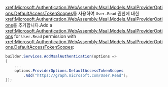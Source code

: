 <span data-ttu-id="86eee-101"><xref:Microsoft.Authentication.WebAssembly.Msal.Models.MsalProviderOptions.DefaultAccessTokenScopes>를 사용하여 `User.Read` 권한에 대한 <xref:Microsoft.Authentication.WebAssembly.Msal.Models.MsalProviderOptions>를 추가합니다.</span><span class="sxs-lookup"><span data-stu-id="86eee-101">Add a <xref:Microsoft.Authentication.WebAssembly.Msal.Models.MsalProviderOptions> for `User.Read` permission with <xref:Microsoft.Authentication.WebAssembly.Msal.Models.MsalProviderOptions.DefaultAccessTokenScopes>:</span></span>

```csharp
builder.Services.AddMsalAuthentication(options =>
{
    ...
    options.ProviderOptions.DefaultAccessTokenScopes
        .Add("https://graph.microsoft.com/User.Read");
});
```
